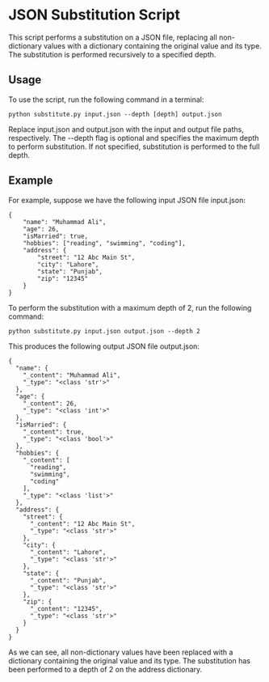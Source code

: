 # JSON Substitution Script
This script performs a substitution on a JSON file, replacing all non-dictionary values with a dictionary containing the original value and its type. The substitution is performed recursively to a specified depth.

## Usage
To use the script, run the following command in a terminal:

```python substitute.py input.json --depth [depth] output.json```

Replace input.json and output.json with the input and output file paths, respectively. The --depth flag is optional and specifies the maximum depth to perform substitution. If not specified, substitution is performed to the full depth.

## Example
For example, suppose we have the following input JSON file input.json:

```
{
    "name": "Muhammad Ali",
    "age": 26,
    "isMarried": true,
    "hobbies": ["reading", "swimming", "coding"],
    "address": {
        "street": "12 Abc Main St",
        "city": "Lahore",
        "state": "Punjab",
        "zip": "12345"
    }
}
```
To perform the substitution with a maximum depth of 2, run the following command:


```
python substitute.py input.json output.json --depth 2
```
This produces the following output JSON file output.json:

```
{
  "name": {
    "_content": "Muhammad Ali",
    "_type": "<class 'str'>"
  },
  "age": {
    "_content": 26,
    "_type": "<class 'int'>"
  },
  "isMarried": {
    "_content": true,
    "_type": "<class 'bool'>"
  },
  "hobbies": {
    "_content": [
      "reading",
      "swimming",
      "coding"
    ],
    "_type": "<class 'list'>"
  },
  "address": {
    "street": {
      "_content": "12 Abc Main St",
      "_type": "<class 'str'>"
    },
    "city": {
      "_content": "Lahore",
      "_type": "<class 'str'>"
    },
    "state": {
      "_content": "Punjab",
      "_type": "<class 'str'>"
    },
    "zip": {
      "_content": "12345",
      "_type": "<class 'str'>"
    }
  }
}
```
As we can see, all non-dictionary values have been replaced with a dictionary containing the original value and its type. The substitution has been performed to a depth of 2 on the address dictionary.
